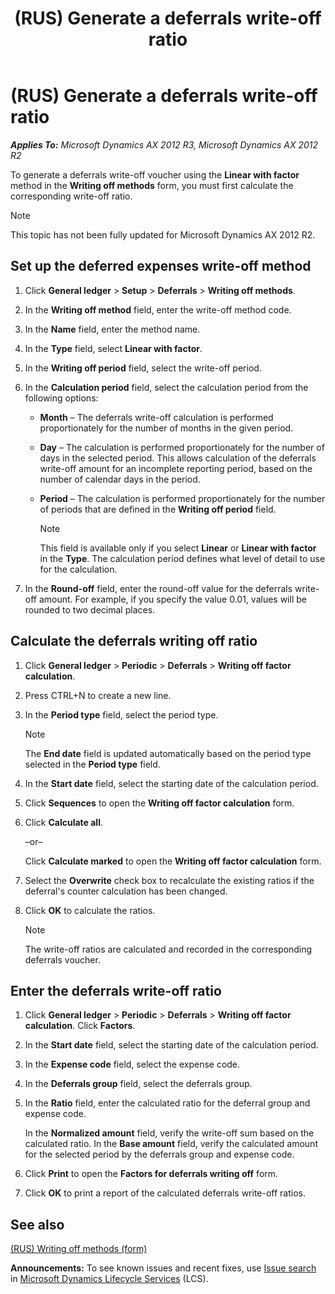 ﻿---
title: (RUS) Generate a deferrals write-off ratio
TOCTitle: (RUS) Generate a deferrals write-off ratio
ms:assetid: 0afc695c-f851-4ceb-996d-5be1b817906d
ms:mtpsurl: https://technet.microsoft.com/en-us/library/JJ711379(v=AX.60)
ms:contentKeyID: 49387198
ms.date: 04/18/2014
mtps_version: v=AX.60
---

# (RUS) Generate a deferrals write-off ratio 


_**Applies To:** Microsoft Dynamics AX 2012 R3, Microsoft Dynamics AX 2012 R2_

To generate a deferrals write-off voucher using the **Linear with factor** method in the **Writing off methods** form, you must first calculate the corresponding write-off ratio.


> [!NOTE]
> <P>This topic has not been fully updated for Microsoft Dynamics AX 2012 R2.</P>



## Set up the deferred expenses write-off method

1.  Click **General ledger** \> **Setup** \> **Deferrals** \> **Writing off methods**.

2.  In the **Writing off method** field, enter the write-off method code.

3.  In the **Name** field, enter the method name.

4.  In the **Type** field, select **Linear with factor**.

5.  In the **Writing off period** field, select the write-off period.

6.  In the **Calculation period** field, select the calculation period from the following options:
    
      - **Month** – The deferrals write-off calculation is performed proportionately for the number of months in the given period.
    
      - **Day** – The calculation is performed proportionately for the number of days in the selected period. This allows calculation of the deferrals write-off amount for an incomplete reporting period, based on the number of calendar days in the period.
    
      - **Period** – The calculation is performed proportionately for the number of periods that are defined in the **Writing off period** field.
        

        > [!NOTE]
        > <P>This field is available only if you select <STRONG>Linear</STRONG> or <STRONG>Linear with factor</STRONG> in the <STRONG>Type</STRONG>. The calculation period defines what level of detail to use for the calculation.</P>



7.  In the **Round-off** field, enter the round-off value for the deferrals write-off amount. For example, if you specify the value 0.01, values will be rounded to two decimal places.

## Calculate the deferrals writing off ratio

1.  Click **General ledger** \> **Periodic** \> **Deferrals** \> **Writing off factor calculation**.

2.  Press CTRL+N to create a new line.

3.  In the **Period type** field, select the period type.
    

    > [!NOTE]
    > <P>The <STRONG>End date</STRONG> field is updated automatically based on the period type selected in the <STRONG>Period type</STRONG> field.</P>



4.  In the **Start date** field, select the starting date of the calculation period.

5.  Click **Sequences** to open the **Writing off factor calculation** form.

6.  Click **Calculate all**.
    
    –or–
    
    Click **Calculate marked** to open the **Writing off factor calculation** form.

7.  Select the **Overwrite** check box to recalculate the existing ratios if the deferral's counter calculation has been changed.

8.  Click **OK** to calculate the ratios.
    

    > [!NOTE]
    > <P>The write-off ratios are calculated and recorded in the corresponding deferrals voucher.</P>



## Enter the deferrals write-off ratio

1.  Click **General ledger** \> **Periodic** \> **Deferrals** \> **Writing off factor calculation**. Click **Factors**.

2.  In the **Start date** field, select the starting date of the calculation period.

3.  In the **Expense code** field, select the expense code.

4.  In the **Deferrals group** field, select the deferrals group.

5.  In the **Ratio** field, enter the calculated ratio for the deferral group and expense code.
    
    In the **Normalized amount** field, verify the write-off sum based on the calculated ratio. In the **Base amount** field, verify the calculated amount for the selected period by the deferrals group and expense code.

6.  Click **Print** to open the **Factors for deferrals writing off** form.

7.  Click **OK** to print a report of the calculated deferrals write-off ratios.

## See also

[(RUS) Writing off methods (form)](https://technet.microsoft.com/en-us/library/jj711659\(v=ax.60\))

  
**Announcements:** To see known issues and recent fixes, use [Issue search](http://go.microsoft.com/fwlink/?linkid=389258) in [Microsoft Dynamics Lifecycle Services](http://go.microsoft.com/fwlink/?linkid=306505) (LCS).

